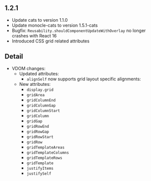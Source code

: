 ## 1.2.1

* Update cats to version 1.1.0
* Update monocle-cats to version 1.5.1-cats
* Bugfix: `Reusability.shouldComponentUpdateWithOverlay` no longer crashes with React 16
* Introduced CSS grid related attributes


## Detail

* VDOM changes:
  * Updated attributes:
    * `alignSelf` now supports grid layout specific alignments: 
  * New attributes:
    * `display.grid`
    * `gridArea`
    * `gridColumnEnd`
    * `gridColumnGap`
    * `gridColumnStart`
    * `gridColumn`
    * `gridGap`
    * `gridRowEnd`
    * `gridRowGap`
    * `gridRowStart`
    * `gridRow`
    * `gridTemplateAreas`
    * `gridTemplateColumns`
    * `gridTemplateRows`
    * `gridTemplate`
    * `justifyItems`
    * `justifySelf`

